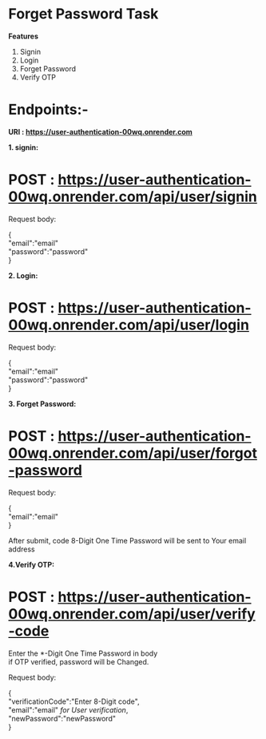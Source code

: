 # Forget Password Task 

**Features**
1. Signin
2. Login
3. Forget Password
4. Verify OTP

# Endpoints:-

**URI : https://user-authentication-00wq.onrender.com**

**1. signin:**

# POST : https://user-authentication-00wq.onrender.com/api/user/signin

Request body:

{<br>
"email":"email" <br>
"password":"password"<br>
}

**2. Login:**

# POST : https://user-authentication-00wq.onrender.com/api/user/login

Request body:

{<br>
"email":"email" <br>
"password":"password"<br>
}

**3. Forget Password:**

# POST : https://user-authentication-00wq.onrender.com/api/user/forgot-password

Request body:

{<br>
  "email":"email" <br>
}

After submit, code 8-Digit One Time Password will be sent to Your email address

**4.Verify OTP:**

# POST : https://user-authentication-00wq.onrender.com/api/user/verify-code

Enter the *-Digit One Time Password in body<br>
if OTP verified, password will be Changed.

Request body: 

{<br>
"verificationCode":"Enter 8-Digit code",<br>
"email":"email" *for User verification*,<br>
"newPassword":"newPassword"<br>
}

